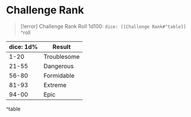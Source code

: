# Challenge Rank
>[!error] Challenge Rank
>Roll 1d100:  `dice: [[Challenge Rank#^table]]`
^roll

| dice: 1d% | Result      |
|-----------|-------------|
| 1-20      | Troublesome |
| 21-55     | Dangerous   |
| 56-80     | Formidable  |
| 81-93     | Extreme     |
| 94-00     | Epic        |
^table